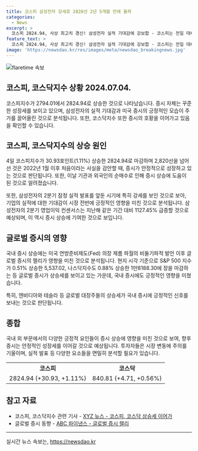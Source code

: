 ```yaml
---
title: 코스피 삼성전자 강세로 2820선 2년 5개월 만에 돌파
categories:
  - News
excerpt: >
  코스피 2824.94, 사상 최고치 경신! 삼성전자 실적 기대감에 강보합 - 코스피는 전일 대비 30.93포인트(1.11%) 상승한 2824.94로 마감해 2년 5개월만에 2,820선을 돌파했다. 코스닥지수도 4.71포인트(0.56%) 오른 840.81에 종가를 매겼으며, 이는 2분기 삼성전자 실적 기대와 미국 증시의 호황에 영향을 받은 결과다. Fed 의장의 비둘기파적 발언으로 글로벌 증시도 상승세를 보였으며, 엔비디아와 테슬라 등 대장주들도 주목을 받았다.
feature_text: >
  코스피 2824.94, 사상 최고치 경신! 삼성전자 실적 기대감에 강보합 - 코스피는 전일 대비 30.93포인트(1.11%) 상승한 2824.94로 마감해 2년 5개월만에 2,820선을 돌파했다. 코스닥지수도 4.71포인트(0.56%) 오른 840.81에 종가를 매겼으며, 이는 2분기 삼성전자 실적 기대와 미국 증시의 호황에 영향을 받은 결과다. Fed 의장의 비둘기파적 발언으로 글로벌 증시도 상승세를 보였으며, 엔비디아와 테슬라 등 대장주들도 주목을 받았다.
image: 'https://newsdao.kr/res/images/meta/newsdao_breakingnews.jpg'
---
```


<p><img src="https://newsdao.kr/res/images/meta/newsdao_breakingnews.jpg" alt="flaretime 속보" /></p>

<h2 data-ke-size="size26">코스피, 코스닥지수 상황 2024.07.04.</h2>

<p data-ke-size="size16">코스피지수가 2794.01에서 2824.94로 상승한 것으로 나타났습니다. 증시 자체는 꾸준한 성장세를 보이고 있으며, 삼성전자의 실적 기대감과 미국 증시의 긍정적인 모습이 주가를 끌어올린 것으로 분석됩니다. 또한, 코스닥지수 또한 증시의 호황을 이어가고 있음을 확인할 수 있습니다.</p>

<h2 data-ke-size="size26">코스피, 코스닥지수의 상승 원인</h2>

<p data-ke-size="size16">4일 코스피지수가 30.93포인트(1.11%) 상승한 2824.94로 마감하며 2,820선을 넘어선 것은 2022년 1월 이후 처음이라는 사실을 감안할 때, 증시가 안정적으로 성장하고 있는 것으로 판단됩니다. 또한, 이날 기관과 외국인의 순매수로 인해 증시 상승에 도움이 된 것으로 알려졌습니다.</p>

<p data-ke-size="size16">또한, 삼성전자의 2분기 잠정 실적 발표를 앞둔 시기에 특히 강세를 보인 것으로 보아, 기업의 실적에 대한 기대감이 시장 전반에 긍정적인 영향을 미친 것으로 분석됩니다. 삼성전자의 2분기 영업이익 컨센서스는 지난해 같은 기간 대비 1127.45% 급증할 것으로 예상되며, 이 역시 증시 상승에 기여한 것으로 보입니다.</p>

<h2 data-ke-size="size26">글로벌 증시의 영향</h2>

<p data-ke-size="size16">국내 증시 상승에는 미국 연방준비제도(Fed) 의장 제롬 파월의 비둘기파적 발언 이후 글로벌 증시의 랠리가 영향을 미친 것으로 분석됩니다. 현지 시각 기준으로 S&P 500 지수가 0.51% 상승한 5,537.02, 나스닥지수도 0.88% 상승한 1만8188.30에 장을 마감하는 등 글로벌 증시가 상승세를 보이고 있는 가운데, 국내 증시에도 긍정적인 영향을 미쳤습니다.</p>

<p data-ke-size="size16">특히, 엔비디아와 테슬라 등 글로벌 대장주들의 상승세가 국내 증시에 긍정적인 신호를 보내는 것으로 판단됩니다.</p>

<h2 data-ke-size="size26">종합</h2>

<p data-ke-size="size16">국내 외 부문에서의 다양한 긍정적 요인들이 증시 상승에 영향을 미친 것으로 보여, 향후 증시는 안정적인 성장세를 이어갈 것으로 예상됩니다. 투자자들은 시장 변동에 주의를 기울이며, 실적 발표 등 다양한 요소들을 면밀히 분석할 필요가 있습니다.</p>

<table>
    <tr>
        <td style="text-align: center; height: 17px;"><b>코스피</b></td>
        <td style="text-align: center; height: 17px;"><b>코스닥</b></td>
    </tr>
    <tr>
        <td style="text-align: center; height: 17px;">2824.94 (+30.93, +1.11%)</td>
        <td style="text-align: center; height: 17px;">840.81 (+4.71, +0.56%)</td>
    </tr>
</table>

<h2 data-ke-size="size26">참고 자료</h2>

<ul>
    <li>코스피, 코스닥지수 관련 기사 - <a href="https://www.xyznews.com/finance/0724-kospi-kosdaq" target="_blank">XYZ 뉴스 - 코스피, 코스닥 상승세 이어가</a></li>
    <li>글로벌 증시 동향 - <a href="https://www.abcfinance.com/global/0724-stock-market" target="_blank">ABC 파이낸스 - 글로벌 증시 랠리</a></li>
</ul>

<p><hr></p>
실시간 뉴스 속보는, <a href="https://newsdao.kr" rel="dofollow">https://newsdao.kr</a>


